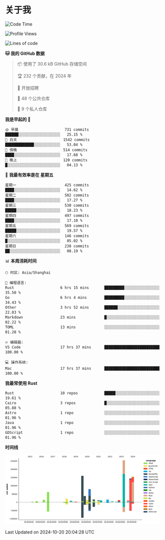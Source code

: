 # 关于我

<!--START_SECTION:waka-->
![Code Time](http://img.shields.io/badge/Code%20Time-3%2C244%20hrs%2039%20mins-blue)

![Profile Views](http://img.shields.io/badge/%E4%B8%AA%E4%BA%BA%E8%B5%84%E6%96%99%E8%A7%82%E7%9C%8B%E6%AC%A1%E6%95%B0-0-blue)

![Lines of code](https://img.shields.io/badge/%E4%BB%8E%E3%80%8CHello%20World%E3%80%8D%E8%B5%B7%E6%88%91%E5%B7%B2%E7%BB%8F%E5%86%99%E4%BA%86-1.0%20million%20%E8%A1%8C%E4%BB%A3%E7%A0%81-blue)

**🐱 我的 GitHub 数据** 

> 📦  使用了 30.6 kB GitHub 存储空间 
 > 
> 🏆 232 个贡献，在 2024 年
 > 
> 💼 开放招聘
 > 
> 📜 48 个公共仓库 
 > 
> 🔑 9 个私人仓库 
 > 
**我是早起的 🐤** 

```text
🌞 早晨                     731 commits         ██████░░░░░░░░░░░░░░░░░░░   25.15 % 
🌆 白天                     1542 commits        █████████████░░░░░░░░░░░░   53.04 % 
🌃 傍晚                     514 commits         ████░░░░░░░░░░░░░░░░░░░░░   17.68 % 
🌙 晚上                     120 commits         █░░░░░░░░░░░░░░░░░░░░░░░░   04.13 % 
```
📅 **我最有效率是在 星期五** 

```text
星期一                      425 commits         ████░░░░░░░░░░░░░░░░░░░░░   14.62 % 
星期二                      502 commits         ████░░░░░░░░░░░░░░░░░░░░░   17.27 % 
星期三                      530 commits         █████░░░░░░░░░░░░░░░░░░░░   18.23 % 
星期四                      497 commits         ████░░░░░░░░░░░░░░░░░░░░░   17.10 % 
星期五                      569 commits         █████░░░░░░░░░░░░░░░░░░░░   19.57 % 
星期六                      146 commits         █░░░░░░░░░░░░░░░░░░░░░░░░   05.02 % 
星期日                      238 commits         ██░░░░░░░░░░░░░░░░░░░░░░░   08.19 % 
```


📊 **本周消耗时间** 

```text
🕑︎ 时区: Asia/Shanghai

💬 编程语言: 
Rust                     6 hrs 15 mins       █████████░░░░░░░░░░░░░░░░   35.50 % 
Go                       6 hrs 4 mins        █████████░░░░░░░░░░░░░░░░   34.43 % 
Other                    3 hrs 52 mins       ██████░░░░░░░░░░░░░░░░░░░   22.03 % 
Markdown                 23 mins             █░░░░░░░░░░░░░░░░░░░░░░░░   02.22 % 
TOML                     13 mins             ░░░░░░░░░░░░░░░░░░░░░░░░░   01.28 % 

🔥 编辑器: 
VS Code                  17 hrs 37 mins      █████████████████████████   100.00 % 

💻 操作系统: 
Mac                      17 hrs 37 mins      █████████████████████████   100.00 % 
```

**我最常使用 Rust** 

```text
Rust                     10 repos            █████░░░░░░░░░░░░░░░░░░░░   19.61 % 
Cairo                    3 repos             █░░░░░░░░░░░░░░░░░░░░░░░░   05.88 % 
Astro                    1 repo              ░░░░░░░░░░░░░░░░░░░░░░░░░   01.96 % 
Java                     1 repo              ░░░░░░░░░░░░░░░░░░░░░░░░░   01.96 % 
GDScript                 1 repo              ░░░░░░░░░░░░░░░░░░░░░░░░░   01.96 % 
```



**时间线**

![Lines of Code chart](https://raw.githubusercontent.com/catusax/catusax/master/assets/bar_graph.png)


 Last Updated on 2024-10-20 20:04:28 UTC
<!--END_SECTION:waka-->
